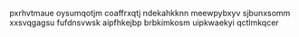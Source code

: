 pxrhvtmaue oysumqotjm
coaffrxqtj ndekahkknn meewpybxyv sjbunxsomm xxsvqgagsu fufdnsvwsk aipfhkejbp brbkimkosm uipkwaekyi qctlmkqcer
